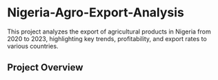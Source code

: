 # Nigeria-Agro-Export-Analysis
This project analyzes the export of agricultural products in Nigeria from 2020 to 2023, highlighting key trends, profitability, and export rates to various countries.
## Project Overview
